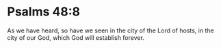 # Psalms 48:8

As we have heard, so have we seen in the city of the Lord of hosts, in the city of our God, which God will establish forever.

